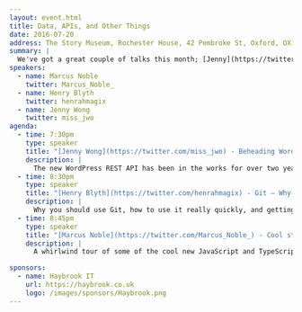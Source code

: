 ```yaml
---
layout: event.html
title: Data, APIs, and Other Things
date: 2016-07-20
address: The Story Museum, Rochester House, 42 Pembroke St, Oxford, OX11BP
summary: |
  We've got a great couple of talks this month; [Jenny](https://twitter.com/miss_jwo) is coming to tell us about the WordPress REST API, and we've got [Roger](https://twitter.com/Roger_Noble) who is going tell us about his react-based pluggable architecture behind [Zegami](http://zegami.com/) (you might remember him showing it at our show and tell a couple of months ago).
speakers:
  - name: Marcus Noble
    twitter: Marcus_Noble_
  - name: Henry Blyth
    twitter: henrahmagix
  - name: Jenny Wong
    twitter: miss_jwo
agenda:
  - time: 7:30pm
    type: speaker
    title: "[Jenny Wong](https://twitter.com/miss_jwo) - Beheading WordPress"
    description: |
      The new WordPress REST API has been in the works for over two years. As it gets ready to become part of the WordPress core, we are already seeing new uses for WordPress. In this talk, Jenny will discuss how the WP-API works, how it is already being used in the wild, and what it means for the future of WordPress
  - time: 8:30pm
    type: speaker
    title: "[Henry Blyth](https://twitter.com/henrahmagix) - Git – Why Does It Call Itself Stupid?"
    description: |
      Why you should use Git, how to use it really quickly, and getting deep into some common commands.
  - time: 8:45pm
    type: speaker
    title: "[Marcus Noble](https://twitter.com/Marcus_Noble_) - Cool stuff you can do with TypeScript"
    description: |
      A whirlwind tour of some of the cool new JavaScript and TypeScript features that you can use right now!

sponsors:
  - name: Haybrook IT
    url: https://haybrook.co.uk
    logo: /images/sponsors/Haybrook.png
---
```

